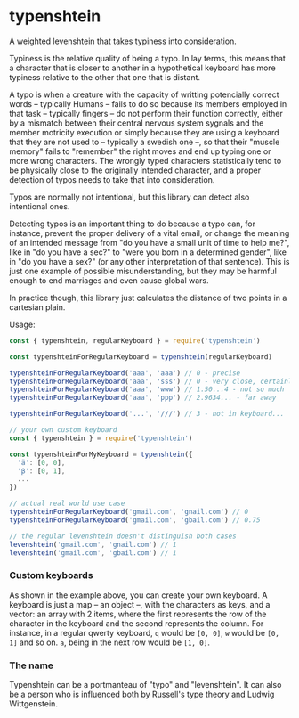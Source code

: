 # typenshtein

A weighted levenshtein that takes typiness into consideration.

Typiness is the relative quality of being a typo. In lay terms, this means that
a character that is closer to another in a hypothetical keyboard has more
typiness relative to the other that one that is distant.

A typo is when a creature with the capacity of writting potencially correct
words – typically Humans – fails to do so because its members employed in that
task – typically fingers – do not perform their function correctly, either by a
mismatch between their central nervous system sygnals and the member motricity
execution or simply because they are using a keyboard that they are not used to
– typically a swedish one –, so that their "muscle memory" fails to "remember"
the right moves and end up typing one or more wrong characters. The wrongly typed
characters statistically tend to be physically close to the originally intended
character, and a proper detection of typos needs to take that into consideration.

Typos are normally not intentional, but this library can detect also intentional
ones.

Detecting typos is an important thing to do because a typo can, for instance,
prevent the proper delivery of a vital email, or change the meaning of an
intended message from "do you have a small unit of time to help me?", like in
"do you have a sec?" to "were you born in a determined gender", like in "do
you have a sex?" (or any other interpretation of that sentence). This is just
one example of possible misunderstanding, but they may be harmful enough to end
marriages and even cause global wars.

In practice though, this library just calculates the distance of two points in a
cartesian plain.

Usage:

```js
const { typenshtein, regularKeyboard } = require('typenshtein')

const typenshteinForRegularKeyboard = typenshtein(regularKeyboard)

typenshteinForRegularKeyboard('aaa', 'aaa') // 0 - precise
typenshteinForRegularKeyboard('aaa', 'sss') // 0 - very close, certainly typo
typenshteinForRegularKeyboard('aaa', 'www') // 1.50...4 - not so much
typenshteinForRegularKeyboard('aaa', 'ppp') // 2.9634... - far away

typenshteinForRegularKeyboard('...', '///') // 3 - not in keyboard...

// your own custom keyboard
const { typenshtein } = require('typenshtein')

const typenshteinForMyKeyboard = typenshtein({
  'ä': [0, 0],
  'β': [0, 1],
  ...
})

// actual real world use case
typenshteinForRegularKeyboard('gmail.com', 'gnail.com') // 0
typenshteinForRegularKeyboard('gmail.com', 'gbail.com') // 0.75

// the regular levenshtein doesn't distinguish both cases
levenshtein('gmail.com', 'gnail.com') // 1
levenshtein('gmail.com', 'gbail.com') // 1
```

### Custom keyboards

As shown in the example above, you can create your own keyboard. A keyboard is
just a map – an object –, with the characters as keys, and a vector: an array
with 2 items, where the first represents the row of the character in the
keyboard and the second represents the column. For instance, in a regular qwerty
keyboard, `q` would be `[0, 0]`, `w` would be `[0, 1]` and so on. `a`, being in
the next row would be `[1, 0]`.

### The name

Typenshtein can be a portmanteau of "typo" and "levenshtein". It can also be a
person who is influenced both by Russell's type theory and Ludwig Wittgenstein.
